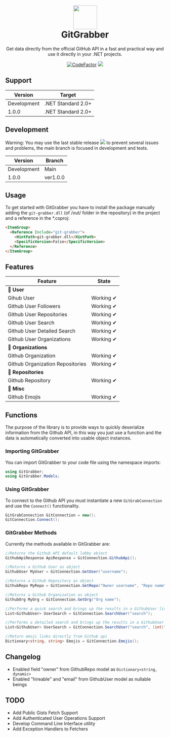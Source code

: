 <h1 align="center">
  <img src="https://i.imgur.com/JnSjFjJ.png" width="75px">
  <br>
  GitGrabber
</h1>

<center>
<p align="center">
Get data directly from the official GitHub API in a fast and practical way and use it directly in your .NET projects.

[![CodeFactor](https://www.codefactor.io/repository/github/eternalquasar0206/git-grabber/badge/main)](https://www.codefactor.io/repository/github/eternalquasar0206/git-grabber/overview/main) <img src="https://shields.io/github/v/tag/EternalQuasar0206/git-grabber" />

</p>
</center>

## Support
| Version | Target |
| --- | ----------- |
| Development | .NET Standard 2.0+ |
| 1.0.0 | .NET Standard 2.0+ |

## Development

Warning: You may use the last stable release <img src="https://shields.io/github/v/tag/EternalQuasar0206/git-grabber" /> to prevent several issues and problems, the main branch is focused in development and tests.

| Version | Branch |
| --- | ----------- |
| Development | Main |
| 1.0.0 | ver1.0.0 |

## Usage
To get started with GitGrabber you have to install the package manually adding the `git-grabber.dll` (of /out/ folder in the repository) in the project and
a reference in the *.csproj:
```html
<ItemGroup>
  <Reference Include="git-grabber">
    <HintPath>git-grabber.dll</HintPath>
    <SpecificVersion>False</SpecificVersion> 
  </Reference>
</ItemGroup>
```

## Features
| Feature | State |
| --- | ----------- |
| 🔵 **User** |
| Gihub User | Working ✔ |
| Github User Followers | Working ✔ |
| Github User Repositories | Working ✔ |
| Github User Search | Working ✔ |
| Github User Detailed Search | Working ✔ |
| Github User Organizations | Working ✔ |
| 🔵 **Organizations** |
| Github Organization | Working ✔ |
| Github Organization Repositories | Working ✔ |
| 🔵 **Repositories** |
| Github Repository | Working ✔ |
| 🔵 **Misc** |
| Github Emojis | Working ✔ |

## Functions
The purpose of the library is to provide ways to quickly deserialize information from the Github API, in this way you just use a function and the data is automatically converted into usable object instances.

### Importing GitGrabber
You can import GitGrabber to your code file using the namespace imports:

```cs
using GitGrabber;
using GitGrabber.Models;
```

### Using GitGrabber
To connect to the Github API you must instantiate a new `GitGrabConnection` and use the `Connect()` functionality.

```cs
GitGrabConnection GitConnection = new();
GitConnection.Connect();
```

### GitGrabber Methods
Currently the methods available in GitGrabber are:

```cs
//Returns the Github API default lobby object
GithubApiResponse ApiResponse = GitConnection.GithubApi(); 
```
```cs
//Returns a Github User as object
GithubUser MyUser = GitConnection.GetUser("username"); 
```

```cs
//Returns a Github Repository as object
GithubRepo MyRepo = GitConnection.GetRepo("Owner username", "Repo name"); 
```

```cs
//Returns a Github Organization as object
GithubOrg MyOrg = GitConnection.GetOrg("Org name");
```

```cs
//Performs a quick search and brings up the results in a GithubUser list
List<GithubUser> UserSearch = GitConnection.SearchUser("search");
```

```cs
//Performs a detailed search and brings up the results in a GithubUser list
List<GithubUser> UserSearch = GitConnection.SearchUser("search", (int)"max results/page", (int)"page");
```

```cs
//Return emoji links directly from Github api
Dictionary<string, string> Emojis = GitConnection.Emojis();
```
## Changelog

- Enabled field "owner" from GithubRepo model as `Dictionary<string, dynamic>`
- Enabled "hireable" and "email" from GithubUser model as nullable beings

## TODO
- Add Public Gists Fetch Support
- Add Authenticated User Operations Support
- Develop Command Line Interface utility
- Add Exception Handlers to Fetchers
